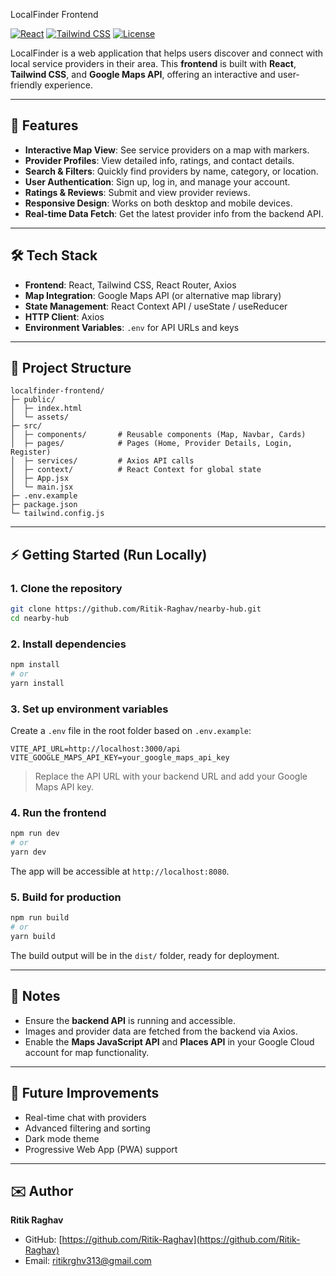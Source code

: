 LocalFinder Frontend

[![React](https://img.shields.io/badge/React-18-blue?logo=react)](https://reactjs.org/)
[![Tailwind CSS](https://img.shields.io/badge/Tailwind%20CSS-3.3-blue?logo=tailwind-css)](https://tailwindcss.com/)
[![License](https://img.shields.io/badge/License-MIT-green)](LICENSE)

LocalFinder is a web application that helps users discover and connect with local service providers in their area. This **frontend** is built with **React**, **Tailwind CSS**, and **Google Maps API**, offering an interactive and user-friendly experience.

---

## 🌟 Features

* **Interactive Map View**: See service providers on a map with markers.
* **Provider Profiles**: View detailed info, ratings, and contact details.
* **Search & Filters**: Quickly find providers by name, category, or location.
* **User Authentication**: Sign up, log in, and manage your account.
* **Ratings & Reviews**: Submit and view provider reviews.
* **Responsive Design**: Works on both desktop and mobile devices.
* **Real-time Data Fetch**: Get the latest provider info from the backend API.

---

## 🛠️ Tech Stack

* **Frontend**: React, Tailwind CSS, React Router, Axios
* **Map Integration**: Google Maps API (or alternative map library)
* **State Management**: React Context API / useState / useReducer
* **HTTP Client**: Axios
* **Environment Variables**: `.env` for API URLs and keys

---

## 📂 Project Structure

```
localfinder-frontend/
├─ public/
│  ├─ index.html
│  └─ assets/
├─ src/
│  ├─ components/       # Reusable components (Map, Navbar, Cards)
│  ├─ pages/            # Pages (Home, Provider Details, Login, Register)
│  ├─ services/         # Axios API calls
│  ├─ context/          # React Context for global state
│  ├─ App.jsx
│  └─ main.jsx
├─ .env.example
├─ package.json
└─ tailwind.config.js
```

---

## ⚡ Getting Started (Run Locally)

### 1. Clone the repository

```bash
git clone https://github.com/Ritik-Raghav/nearby-hub.git
cd nearby-hub
```

### 2. Install dependencies

```bash
npm install
# or
yarn install
```

### 3. Set up environment variables

Create a `.env` file in the root folder based on `.env.example`:

```env
VITE_API_URL=http://localhost:3000/api
VITE_GOOGLE_MAPS_API_KEY=your_google_maps_api_key
```

> Replace the API URL with your backend URL and add your Google Maps API key.

### 4. Run the frontend

```bash
npm run dev
# or
yarn dev
```

The app will be accessible at `http://localhost:8080`.

### 5. Build for production

```bash
npm run build
# or
yarn build
```

The build output will be in the `dist/` folder, ready for deployment.

---

## 📌 Notes

* Ensure the **backend API** is running and accessible.
* Images and provider data are fetched from the backend via Axios.
* Enable the **Maps JavaScript API** and **Places API** in your Google Cloud account for map functionality.

---

## 🚀 Future Improvements

* Real-time chat with providers
* Advanced filtering and sorting
* Dark mode theme
* Progressive Web App (PWA) support

---

## ✉️ Author

**Ritik Raghav**

* GitHub: [https://github.com/Ritik-Raghav](https://github.com/Ritik-Raghav)
* Email: [ritikrghv313@gmail.com](mailto:ritikrghv313@gmail.com)
